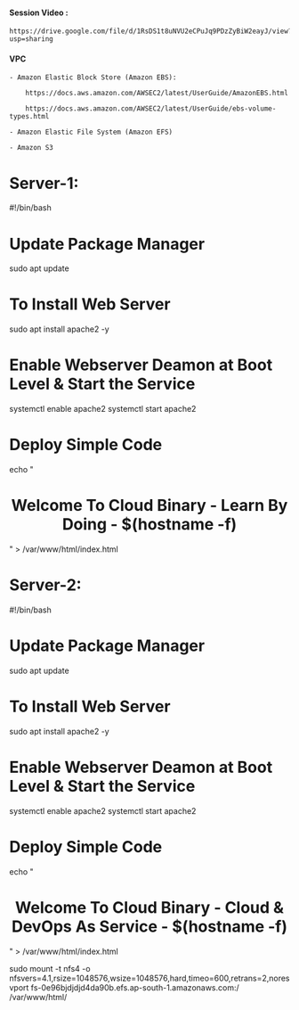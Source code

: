 #### Session Video :
    https://drive.google.com/file/d/1RsDS1t8uNVU2eCPuJq9PDzZyBiW2eayJ/view?usp=sharing    

#### VPC 

    - Amazon Elastic Block Store (Amazon EBS):
        
        https://docs.aws.amazon.com/AWSEC2/latest/UserGuide/AmazonEBS.html

        https://docs.aws.amazon.com/AWSEC2/latest/UserGuide/ebs-volume-types.html
    
    - Amazon Elastic File System (Amazon EFS)

    - Amazon S3

# Server-1:

#!/bin/bash

# Update Package Manager
sudo apt update

# To Install Web Server 
sudo apt install apache2 -y 

# Enable Webserver Deamon at Boot Level & Start the Service 
systemctl enable apache2
systemctl start apache2

# Deploy Simple Code 
echo "<h1><center>Welcome To Cloud Binary - Learn By Doing - $(hostname -f)</center></h1>" > /var/www/html/index.html

# Server-2:

#!/bin/bash

# Update Package Manager
sudo apt update

# To Install Web Server 
sudo apt install apache2 -y 

# Enable Webserver Deamon at Boot Level & Start the Service 
systemctl enable apache2
systemctl start apache2

# Deploy Simple Code 
echo "<h1><center>Welcome To Cloud Binary - Cloud & DevOps As Service - $(hostname -f)</center></h1>" > /var/www/html/index.html


sudo mount -t nfs4 -o nfsvers=4.1,rsize=1048576,wsize=1048576,hard,timeo=600,retrans=2,noresvport fs-0e96bjdjdjd4da90b.efs.ap-south-1.amazonaws.com:/ /var/www/html/

